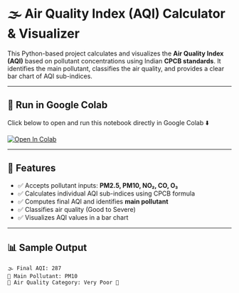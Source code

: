 # 🌫️ Air Quality Index (AQI) Calculator & Visualizer

This Python-based project calculates and visualizes the **Air Quality Index (AQI)** based on pollutant concentrations using Indian **CPCB standards**. It identifies the main pollutant, classifies the air quality, and provides a clear bar chart of AQI sub-indices.

---

## 🚀 Run in Google Colab

Click below to open and run this notebook directly in Google Colab ⬇️

[![Open In Colab](https://colab.research.google.com/assets/colab-badge.svg)](https://colab.research.google.com/github/shubh-1909/air-quality-visualizer/blob/main/Air_Quality_Index_Visualizer.ipynb)

---

## 📌 Features

- ✅ Accepts pollutant inputs: **PM2.5, PM10, NO₂, CO, O₃**
- ✅ Calculates individual AQI sub-indices using CPCB formula
- ✅ Computes final AQI and identifies **main pollutant**
- ✅ Classifies air quality (Good to Severe)
- ✅ Visualizes AQI values in a bar chart

---

## 📊 Sample Output

```text
🌫️ Final AQI: 287
🔬 Main Pollutant: PM10
🚦 Air Quality Category: Very Poor 🤢
